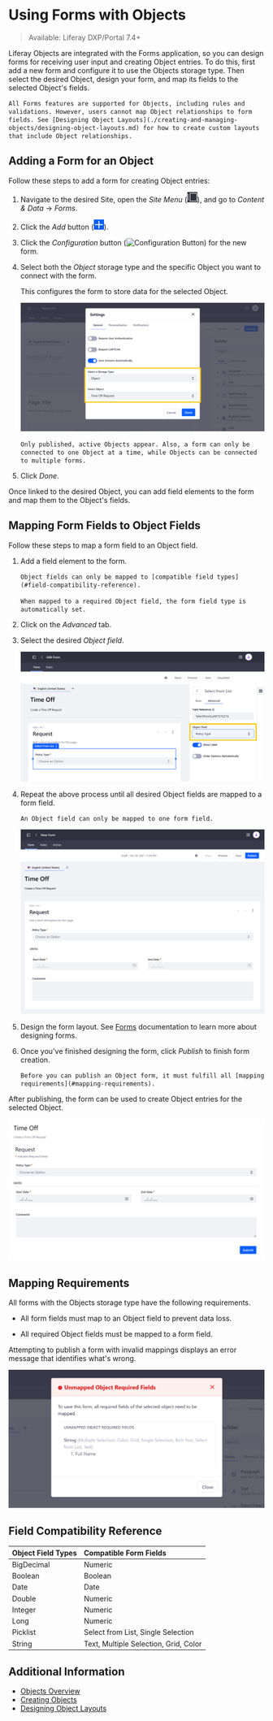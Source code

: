 # Using Forms with Objects

> Available: Liferay DXP/Portal 7.4+

Liferay Objects are integrated with the Forms application, so you can design forms for receiving user input and creating Object entries. To do this, first add a new form and configure it to use the Objects storage type. Then select the desired Object, design your form, and map its fields to the selected Object's fields.

```{note}
All Forms features are supported for Objects, including rules and validations. However, users cannot map Object relationships to form fields. See [Designing Object Layouts](./creating-and-managing-objects/designing-object-layouts.md) for how to create custom layouts that include Object relationships.
```

## Adding a Form for an Object

Follow these steps to add a form for creating Object entries:

1. Navigate to the desired Site, open the *Site Menu* (![Site Menu](../../images/icon-menu.png)), and go to *Content & Data* &rarr; *Forms*.

1. Click the *Add* button (![Add Button](../../images/icon-add.png)).

1. Click the *Configuration* button (![Configuration Button](../../images/icon-cog.png)) for the new form.

1. Select both the *Object* storage type and the specific Object you want to connect with the form.

   This configures the form to store data for the selected Object.

   ![Select both the Object storage type and the desired Object.](./using-forms-with-objects/images/01.png)

   ```{note}
   Only published, active Objects appear. Also, a form can only be connected to one Object at a time, while Objects can be connected to multiple forms.
   ```

1. Click *Done*.

Once linked to the desired Object, you can add field elements to the form and map them to the Object's fields.

## Mapping Form Fields to Object Fields

Follow these steps to map a form field to an Object field.

1. Add a field element to the form.

   ```{important}
   Object fields can only be mapped to [compatible field types](#field-compatibility-reference).

   When mapped to a required Object field, the form field type is automatically set. 
   ```

1. Click on the *Advanced* tab.

1. Select the desired *Object field*.

   ![In the Advanced tab, select the desired Object field.](./using-forms-with-objects/images/02.png)

1. Repeat the above process until all desired Object fields are mapped to a form field.

   ```{note}
   An Object field can only be mapped to one form field.
   ```

   ![Map all desired Object fields to the form fields.](./using-forms-with-objects/images/03.png)

1. Design the form layout. See [Forms](../../process-automation/forms.md) documentation to learn more about designing forms.

1. Once you've finished designing the form, click *Publish* to finish form creation.

   ```{important}
   Before you can publish an Object form, it must fulfill all [mapping requirements](#mapping-requirements).
   ```

After publishing, the form can be used to create Object entries for the selected Object.

![Use the published form to create Object entries.](./using-forms-with-objects/images/04.png)

## Mapping Requirements

All forms with the Objects storage type have the following requirements.

* All form fields must map to an Object field to prevent data loss.

* All required Object fields must be mapped to a form field.

Attempting to publish a form with invalid mappings displays an error message that identifies what's wrong.

![Attempting to publish a form with invalid mappings displays an error message.](./using-forms-with-objects/images/05.png)

## Field Compatibility Reference

| Object Field Types | Compatible Form Fields |
| :--- | :--- |
| BigDecimal | Numeric |
| Boolean | Boolean |
| Date | Date |
| Double | Numeric |
| Integer | Numeric |
| Long | Numeric |
| Picklist | Select from List, Single Selection |
| String | Text, Multiple Selection, Grid, Color |

## Additional Information

* [Objects Overview](../objects.md)
* [Creating Objects](./creating-and-managing-objects/creating-objects.md)
* [Designing Object Layouts](./creating-and-managing-objects/designing-object-layouts.md)
